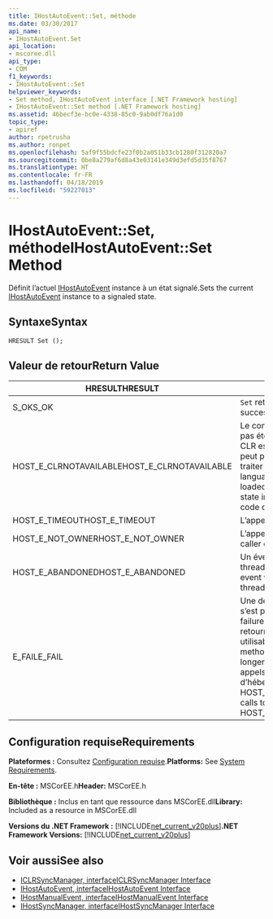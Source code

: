 ```yaml
---
title: IHostAutoEvent::Set, méthode
ms.date: 03/30/2017
api_name:
- IHostAutoEvent.Set
api_location:
- mscoree.dll
api_type:
- COM
f1_keywords:
- IHostAutoEvent::Set
helpviewer_keywords:
- Set method, IHostAutoEvent interface [.NET Framework hosting]
- IHostAutoEvent::Set method [.NET Framework hosting]
ms.assetid: 46becf3e-bc0e-4338-85c0-9ab0df76a1d0
topic_type:
- apiref
author: rpetrusha
ms.author: ronpet
ms.openlocfilehash: 5af9f55bdcfe23f0b2a051b33cb1280f312820a7
ms.sourcegitcommit: 0be8a279af6d8a43e03141e349d3efd5d35f8767
ms.translationtype: HT
ms.contentlocale: fr-FR
ms.lasthandoff: 04/18/2019
ms.locfileid: "59227013"
---
```

# <a name="ihostautoeventset-method"></a><span data-ttu-id="ea6f7-102">IHostAutoEvent::Set, méthode</span><span class="sxs-lookup"><span data-stu-id="ea6f7-102">IHostAutoEvent::Set Method</span></span>
<span data-ttu-id="ea6f7-103">Définit l’actuel [IHostAutoEvent](../../../../docs/framework/unmanaged-api/hosting/ihostautoevent-interface.md) instance à un état signalé.</span><span class="sxs-lookup"><span data-stu-id="ea6f7-103">Sets the current [IHostAutoEvent](../../../../docs/framework/unmanaged-api/hosting/ihostautoevent-interface.md) instance to a signaled state.</span></span>  
  
## <a name="syntax"></a><span data-ttu-id="ea6f7-104">Syntaxe</span><span class="sxs-lookup"><span data-stu-id="ea6f7-104">Syntax</span></span>  
  
```  
HRESULT Set ();  
```  
  
## <a name="return-value"></a><span data-ttu-id="ea6f7-105">Valeur de retour</span><span class="sxs-lookup"><span data-stu-id="ea6f7-105">Return Value</span></span>  
  
|<span data-ttu-id="ea6f7-106">HRESULT</span><span class="sxs-lookup"><span data-stu-id="ea6f7-106">HRESULT</span></span>|<span data-ttu-id="ea6f7-107">Description</span><span class="sxs-lookup"><span data-stu-id="ea6f7-107">Description</span></span>|  
|-------------|-----------------|  
|<span data-ttu-id="ea6f7-108">S_OK</span><span class="sxs-lookup"><span data-stu-id="ea6f7-108">S_OK</span></span>|<span data-ttu-id="ea6f7-109">`Set` retourné avec succès.</span><span class="sxs-lookup"><span data-stu-id="ea6f7-109">`Set` returned successfully.</span></span>|  
|<span data-ttu-id="ea6f7-110">HOST_E_CLRNOTAVAILABLE</span><span class="sxs-lookup"><span data-stu-id="ea6f7-110">HOST_E_CLRNOTAVAILABLE</span></span>|<span data-ttu-id="ea6f7-111">Le common language runtime (CLR) n’a pas été chargé dans un processus ou le CLR est dans un état dans lequel il ne peut pas exécuter le code managé ou traiter l’appel avec succès.</span><span class="sxs-lookup"><span data-stu-id="ea6f7-111">The common language runtime (CLR) has not been loaded into a process, or the CLR is in a state in which it cannot run managed code or process the call successfully.</span></span>|  
|<span data-ttu-id="ea6f7-112">HOST_E_TIMEOUT</span><span class="sxs-lookup"><span data-stu-id="ea6f7-112">HOST_E_TIMEOUT</span></span>|<span data-ttu-id="ea6f7-113">L’appel a expiré.</span><span class="sxs-lookup"><span data-stu-id="ea6f7-113">The call timed out.</span></span>|  
|<span data-ttu-id="ea6f7-114">HOST_E_NOT_OWNER</span><span class="sxs-lookup"><span data-stu-id="ea6f7-114">HOST_E_NOT_OWNER</span></span>|<span data-ttu-id="ea6f7-115">L’appelant ne possède pas le verrou.</span><span class="sxs-lookup"><span data-stu-id="ea6f7-115">The caller does not own the lock.</span></span>|  
|<span data-ttu-id="ea6f7-116">HOST_E_ABANDONED</span><span class="sxs-lookup"><span data-stu-id="ea6f7-116">HOST_E_ABANDONED</span></span>|<span data-ttu-id="ea6f7-117">Un événement a été annulé alors qu’un thread bloqué ou Fibre l’attendait.</span><span class="sxs-lookup"><span data-stu-id="ea6f7-117">An event was canceled while a blocked thread or fiber was waiting on it.</span></span>|  
|<span data-ttu-id="ea6f7-118">E_FAIL</span><span class="sxs-lookup"><span data-stu-id="ea6f7-118">E_FAIL</span></span>|<span data-ttu-id="ea6f7-119">Une défaillance catastrophique inconnue s’est produite.</span><span class="sxs-lookup"><span data-stu-id="ea6f7-119">An unknown catastrophic failure occurred.</span></span> <span data-ttu-id="ea6f7-120">Lorsqu’une méthode retourne E_FAIL, le CLR n’est plus utilisable au sein du processus.</span><span class="sxs-lookup"><span data-stu-id="ea6f7-120">When a method returns E_FAIL, the CLR is no longer usable within the process.</span></span> <span data-ttu-id="ea6f7-121">Les appels suivants aux méthodes d’hébergement retournent HOST_E_CLRNOTAVAILABLE.</span><span class="sxs-lookup"><span data-stu-id="ea6f7-121">Subsequent calls to hosting methods return HOST_E_CLRNOTAVAILABLE.</span></span>|  
  
## <a name="requirements"></a><span data-ttu-id="ea6f7-122">Configuration requise</span><span class="sxs-lookup"><span data-stu-id="ea6f7-122">Requirements</span></span>  
 <span data-ttu-id="ea6f7-123">**Plateformes :** Consultez [Configuration requise](../../../../docs/framework/get-started/system-requirements.md).</span><span class="sxs-lookup"><span data-stu-id="ea6f7-123">**Platforms:** See [System Requirements](../../../../docs/framework/get-started/system-requirements.md).</span></span>  
  
 <span data-ttu-id="ea6f7-124">**En-tête :** MSCorEE.h</span><span class="sxs-lookup"><span data-stu-id="ea6f7-124">**Header:** MSCorEE.h</span></span>  
  
 <span data-ttu-id="ea6f7-125">**Bibliothèque :** Inclus en tant que ressource dans MSCorEE.dll</span><span class="sxs-lookup"><span data-stu-id="ea6f7-125">**Library:** Included as a resource in MSCorEE.dll</span></span>  
  
 <span data-ttu-id="ea6f7-126">**Versions du .NET Framework :** [!INCLUDE[net_current_v20plus](../../../../includes/net-current-v20plus-md.md)]</span><span class="sxs-lookup"><span data-stu-id="ea6f7-126">**.NET Framework Versions:** [!INCLUDE[net_current_v20plus](../../../../includes/net-current-v20plus-md.md)]</span></span>  
  
## <a name="see-also"></a><span data-ttu-id="ea6f7-127">Voir aussi</span><span class="sxs-lookup"><span data-stu-id="ea6f7-127">See also</span></span>

- [<span data-ttu-id="ea6f7-128">ICLRSyncManager, interface</span><span class="sxs-lookup"><span data-stu-id="ea6f7-128">ICLRSyncManager Interface</span></span>](../../../../docs/framework/unmanaged-api/hosting/iclrsyncmanager-interface.md)
- [<span data-ttu-id="ea6f7-129">IHostAutoEvent, interface</span><span class="sxs-lookup"><span data-stu-id="ea6f7-129">IHostAutoEvent Interface</span></span>](../../../../docs/framework/unmanaged-api/hosting/ihostautoevent-interface.md)
- [<span data-ttu-id="ea6f7-130">IHostManualEvent, interface</span><span class="sxs-lookup"><span data-stu-id="ea6f7-130">IHostManualEvent Interface</span></span>](../../../../docs/framework/unmanaged-api/hosting/ihostmanualevent-interface.md)
- [<span data-ttu-id="ea6f7-131">IHostSyncManager, interface</span><span class="sxs-lookup"><span data-stu-id="ea6f7-131">IHostSyncManager Interface</span></span>](../../../../docs/framework/unmanaged-api/hosting/ihostsyncmanager-interface.md)
